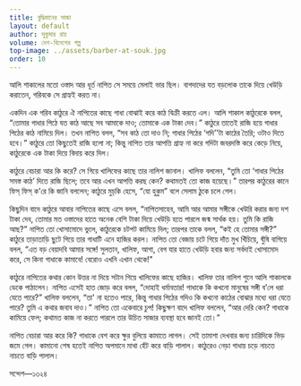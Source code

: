 ```yaml
---
title: বুদ্ধিমানের সাজা
layout: default
author: সুকুমার রায়
volume: দেশ-বিদেশের গল্প
top-image: ../assets/barber-at-souk.jpg
order: 10
---
```


আলি শাকালের মতো ওস্তাদ আর ধূর্ত নাপিত সে সময়ে মেলাই ভার ছিল। বাগদাদের যত বড়লোক তাকে দিয়ে খেউড়ি করাতেন, গরিবকে সে গ্রাহ্যই করত না।

একদিন এক গরিব কাঠুরে ঐ নাপিতের কাছে গাধা বোঝাই করে কাঠ বিক্রী করতে এল। আলি শাকাল কাঠুরেকে বলল, “তোমার গাধার পিঠে যত কাঠ আছে সব আমাকে দাও; তোমাকে এক টাকা দেব।” কাঠুরে তাতেই রাজি হয়ে গাধার পিঠের কাঠ নামিয়ে দিল। তখন নাপিত বলল, “সব কাঠ তো দাও নি; গাধার পিঠের ‘গদি’'টা কাঠের তৈরি; ওটাও দিতে হবে।” কাঠুরে তো কিছুতেই রাজি হলো না; কিন্তু নাপিত তার আপত্তি গ্রাহ্য না করে গদিটা জবরদস্তি করে কেড়ে নিয়ে, কাঠুরেকে এক টাকা দিয়ে বিদায় করে দিল।

কাঠুরে বেচারা আর কি করে? সে গিয়ে খালিফের কাছে তার নালিশ জানাল। খালিফ বললেন, “তুমি তো ‘গাধার পিঠের সমস্ত কাঠ’ দিতে রাজি ছিলে; তবে আর এখন আপত্তি করছ কেন? কথামতই তো কাজ হয়েছে।” তারপর কাঠুরের কানে ফিস্‌ ফিস্‌ ক'রে কি জানি বললেন; কাঠুরে মুচ্‌কি হেসে, “যো হুকুম” বলে সেলাম ঠুকে চলে গেল।

কিছুদিন বাদে কাঠুরে আবার নাপিতের কাছে এসে বলল, “নাপিতসাহেব, আমি আর আমার সঙ্গীকে খেউরি করার জন্য দশ টাকা দেব, তোমার মত ওস্তাদের হাতে অনেক বেশি টাকা দিয়ে খেউড়ি হতে পারলে জন্ম সার্থক হয়। তুমি কি রাজি আছ?” নাপিত তো খোসামোদে ভুলে, কাঠুরেকে চটপট কামিয়ে দিল; তারপর তাকে বলল, “কই হে তোমার সঙ্গী?” কাঠুরে তাড়াতাড়ি ছুটে গিয়ে তার গাধাটি এনে হাজির করল। নাপিত তো বেজায় চটে গিয়ে দাঁত মুখ খিঁচিয়ে, ঘুঁষি বাগিয়ে বলল, “এত বড় বেয়াদবি আমার সঙ্গে! সুলতান, খালিফ, আগা, বেগ যার হাতে খেউড়ি হবার জন্য সর্বদাই খোসামোদ করে, সে কিনা গাধাকে কামাবে! বেরোও এখনি এখান থেকে!"

কাঠুরে নাপিতের কথার কোন উত্তর না দিয়ে সটান গিয়ে খালিফের কাছে হাজির। খালিফ তার নালিশ শুনে আলি শাকালকে ডেকে পাঠালেন। নাপিত এসেই হাত জোড় করে বলল, “দোহাই ধর্মাবতার! গাধাকে কি কখনো মানুষের সঙ্গী ব’লে ধরা যেতে পারে?” খালিফ বললেন, “তা' না হতেও পারে, কিন্তু গাধার পিঠের গদিও কি কখনো কাঠের বোঝার মধ্যে ধরা যেতে পারে? তুমি এ কথার জবাব দাও।” নাপিত তো একেবারে চুপ! কিছুক্ষণ বাদে খালিফ বললেন, “আর দেরি কেন? গাধাকে কামিয়ে ফেল; কথামত কাজ না করতে পারলে তার উচিত সাজার ব্যবস্থা হবে জানই তো।”

নাপিত বেচারা আর করে কি? গাধাকে বেশ করে ক্ষুর বুলিয়ে কামাতে লাগল। সেই তামাশা দেখবার জন্য চারিদিকে ভিড় জমে গেল। কামানো শেষ হতেই নাপিত অপমানে মাথা হেঁট করে বাড়ি পালাল। কাঠুরেও নেড়া গাধায় চড়ে নাচতে নাচতে বাড়ি পালাল।

সন্দেশ—১৩২৪
